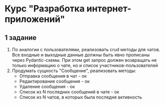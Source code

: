 # Курс "Разработка интернет-приложений"

## 1 задание

1. По аналогии с пользователями, реализовать crud методы для чатов. 
Все входные и выходные данные должны быть явно прописаны через Pydantic-схемы. При этом get запрос должен возвращать не только информацию о чате, но и список участников-пользователей
2. Продумать сущность "Сообщение", реализовать методы:
   - Отправка сообщения в чат - ок
   - Редактирование сообщения - ок
   - Удаление сообщения - ок
   - Список из N последних сообщений в чате - ок
   - Список из N чатов, в которых была последня активность